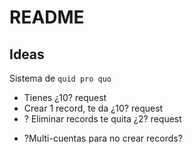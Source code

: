 # README

## Ideas

Sistema de `quid pro quo`
* Tienes ¿10? request
* Crear 1 record, te da ¿10? request
* ? Eliminar records te quita ¿2? request

- ?Multi-cuentas para no crear records?